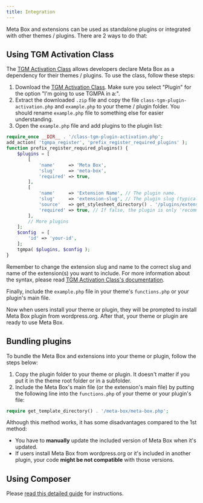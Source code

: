 ```yaml
---
title: Integration
---
```


Meta Box and extensions can be used as standalone plugins or integrated with other themes / plugins. There are 2 ways to do that:

## Using TGM Activation Class

The [TGM Activation Class](https://tgmpluginactivation.com) allows developers declare Meta Box as a dependency for their themes / plugins. To use the class, follow these steps:

1. Download the [TGM Activation Class](http://tgmpluginactivation.com/download/). Make sure you select "Plugin" for the option "I'm going to use TGMPA in a:".
1. Extract the downloaded `.zip` file and copy the file `class-tgm-plugin-activation.php` and `example.php` to your theme / plugin folder. You should rename `example.php` file to something else for easier understanding.
1. Open the `example.php` file and add plugins to the plugin list:

```php
require_once __DIR__ . '/class-tgm-plugin-activation.php';
add_action( 'tgmpa_register', 'prefix_register_required_plugins' );
function prefix_register_required_plugins() {
    $plugins = [
        [
            'name'     => 'Meta Box',
            'slug'     => 'meta-box',
            'required' => true,
        ],
        [
            'name'     => 'Extension Name', // The plugin name.
            'slug'     => 'extension-slug', // The plugin slug (typically the folder name).
            'source'   => get_stylesheet_directory() . '/plugins/extension.zip', // The plugin source.
            'required' => true, // If false, the plugin is only 'recommended' instead of required.
        ],
        // More plugins
    ];
    $config  = [
        'id' => 'your-id',
    ];
    tgmpa( $plugins, $config );
}
```

Remember to change the extension slug and name to the correct slug and name of the extension(s) you want to include. For more information about the syntax, please read [TGM Activation Class's documentation](https://tgmpluginactivation.com/configuration/).

Finally, include the `example.php` file in your theme's `functions.php` or your plugin's main file.

Now when users install your theme or plugin, they will be prompted to install Meta Box plugin from wordpress.org. After that, your theme or plugin are ready to use Meta Box.

## Bundling plugins

To bundle the Meta Box and extensions into your theme or plugin, follow the steps below:

1. Copy the plugin folder to your theme or plugin. It doesn't matter if you put it in the theme root folder or in a subfolder.
1. Include the Meta Box's main file (or the extension's main file) by putting the following line into the `functions.php` of your theme or your plugin's file:

```php
require get_template_directory() . '/meta-box/meta-box.php';
```

Although this method works, it has some disadvantages compared to the 1st method:

- You have to **manually** update the included version of Meta Box when it's updated.
- If users install Meta Box from wordpress.org or it's included in another plugin, your code **might be not compatible** with those versions.

## Using Composer

Please [read this detailed guide](/advanced/composer/) for instructions.
